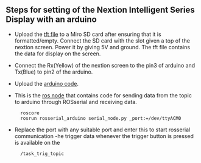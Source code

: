 ## Steps for setting of the Nextion Intelligent Series Display with an arduino

- Upload the [tft file](RohanJena/HMI/task_create_test.tft) to a Miro SD card after ensuring that it is formatted/empty. Connect the SD card with the slot given a top of the nextion screen. Power it by giving 5V and ground.
The tft file contains the data for display on the screen.
- Connect the Rx(Yellow) of the nextion screen to the pin3 of arduino and Tx(Blue) to pin2 of the arduino.
- Upload the [arduino code](RohanJena/HMI/nxt4.ino).
- This is the [ros node](RohanJena/HMI/nxt.py) that contains code for sending data from the topic to arduino through ROSserial and receiving data.

        roscore
        rosrun rosserial_arduino serial_node.py _port:=/dev/ttyACM0 

- Replace the port with any suitable port and enter this to start rosserial communication
-he trigger data whenever the trigger button is pressed is available on the 

        /task_trig_topic

